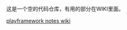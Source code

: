 ﻿这是一个空的代码仓库，有用的部分在WIKI里面。

[playframework notes wiki](https://github.com/niubods/playframework-notes/wiki)
